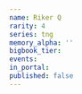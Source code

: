 ```yaml
---
name: Riker Q
rarity: 4
series: tng
memory_alpha: ''
bigbook_tier:
events:
in_portal:
published: false
---
```

